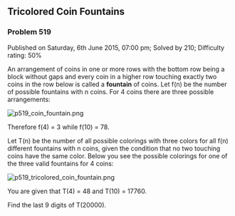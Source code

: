 Tricolored Coin Fountains
-------------------------

### Problem 519

Published on Saturday, 6th June 2015, 07:00 pm; Solved by 210;
Difficulty rating: 50%

An arrangement of coins in one or more rows with the bottom row being a
block without gaps and every coin in a higher row touching exactly two
coins in the row below is called a **fountain** of coins. Let f(n) be
the number of possible fountains with n coins. For 4 coins there are
three possible arrangements:

![p519\_coin\_fountain.png](project/images/p519_coin_fountain.png)

Therefore f(4) = 3 while f(10) = 78.

Let T(n) be the number of all possible colorings with three colors for
all f(n) different fountains with n coins, given the condition that no
two touching coins have the same color. Below you see the possible
colorings for one of the three valid fountains for 4 coins:

![p519\_tricolored\_coin\_fountain.png](project/images/p519_tricolored_coin_fountain.png)

You are given that T(4) = 48 and T(10) = 17760.

Find the last 9 digits of T(20000).

